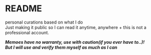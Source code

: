 # README

personal curations based on what I do\
Just making it public so I can read it anytime, anywhere + this is not a professional account.

***Memoes have no warranty, use with caution(if you ever have to..)!***\
***But I will use and verify them myself as much as I can***
